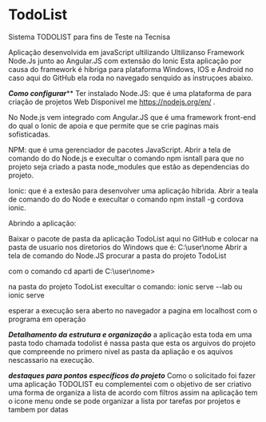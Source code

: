 # TodoList
Sistema TODOLIST para fins de Teste na Tecnisa

Aplicação desenvolvida em javaScript ultilizando 
Ultilizanso Framework Node.Js junto ao Angular.JS com extensão do Ionic
Esta aplicação por causa do framework é hibriga para plataforma Windows, IOS e Android 
no caso aqui do GitHub ela roda no navegado senquido as instruçoes abaixo.

*****Como configurar*******
Ter instalado
 Node.JS: que é uma plataforma de para criação de projetos Web Disponivel me https://nodejs.org/en/ .
 
 No Node.js vem integrado com Angular.JS que é uma framework front-end do qual o Ionic de apoia e que permite que se crie paginas mais sofisticadas.
 
 NPM: que é uma gerenciador de pacotes JavaScript. Abrir a tela de comando do do Node.js e execultar o comando npm isntall para que no projeto seja criado a pasta node_modules que estão as dependencias do projeto.
 
 Ionic: que é a extesão para desenvolver uma aplicação hibrida. Abrir a teala de comando do do Node e execultar o comando npm install -g cordova ionic.
 
 Abrindo a aplicação:
 
 Baixar o pacote de pasta da aplicação TodoList aqui no GitHub e colocar na pasta de usuario nos diretorios do Windows que é:
 C:\user\nome
Abrir a tela de comando do Node.JS
procurar a pasta do projeto TodoList

com o comando cd aparti de
C:\user\nome>

na pasta do projeto TodoList execultar o comando:
ionic serve --lab 
ou 
ionic serve

esperar a execução sera aberto no navegador a pagina em localhost com o programa em operação

***Detalhamento da estrutura e organização***
a aplicação esta toda em uma pasta todo chamada todolist é nassa pasta que esta os arguivos do projeto
que compreende no primero nivel as pasta da apliação e os aquivos nescassario na execução.

***destaques para pontos específicos do projeto***
Como o solicitado foi fazer uma aplicação TODOLIST eu complementei com o objetivo de ser criativo uma forma de organiza a lista de acordo com filtros assim na aplicação tem o icone menu onde se pode organizar a lista por tarefas por projetos e tambem por datas

 
 


